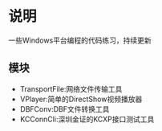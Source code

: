 # 说明

一些Windows平台编程的代码练习，持续更新

## 模块

* TransportFile:网络文件传输工具
* VPlayer:简单的DirectShow视频播放器
* DBFConv:DBF文件转换工具
* KCConnCli:深圳金证的KCXP接口测试工具